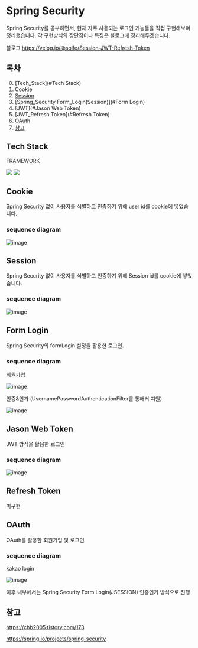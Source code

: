 # Spring Security

Spring Security를 공부하면서, 현재 자주 사용되는 로그인 기능들을 직접 구현해보며 정리했습니다.
각 구현방식의 장단점이나 특징은 블로그에 정리해두겠습니다.

블로그
https://velog.io/@solfe/Session-JWT-Refresh-Token

## 목차

0. [Tech_Stack](#Tech Stack)
1. [Cookie](#Cookie)
2. [Session](#Session)
3. [Spring_Security Form_Login(Session)](#Form Login)
4. [JWT](#Jason Web Token)
5. [JWT_Refresh Token](#Refresh Token)
6. [OAuth](#OAuth)
7. [참고](#참고)

## Tech Stack

FRAMEWORK

<img src="https://img.shields.io/badge/spring-6DB33F?style=for-the-badge&logo=spring&logoColor=white">
<img src="https://img.shields.io/badge/springsecurity-6DB33F?style=for-the-badge&logo=springsecurity&logoColor=white">


## Cookie

Spring Security 없이 사용자를 식별하고 인증하기 위해 user id를 cookie에 넣었습니다.

### sequence diagram

![image](https://github.com/SolfE/spring_security_example/assets/74342496/6a8b2b75-5175-4f70-9e8a-7b5810526283)

## Session

Spring Security 없이 사용자를 식별하고 인증하기 위해 Session id를 cookie에 넣었습니다.

### sequence diagram

![image](https://github.com/SolfE/spring_security_example/assets/74342496/201053f0-a5fd-48ee-9114-f1fb5a3493ca)


## Form Login

Spring Security의 formLogin 설정을 활용한 로그인.


### sequence diagram

회원가입

![image](https://github.com/SolfE/spring_security_example/assets/74342496/ac1e1f4e-5ffb-4d02-9f71-d96aa21a2c2e)

인증&인가 (UsernamePasswordAuthenticationFilter를 통해서 지원)

![image](https://github.com/SolfE/spring_security_example/assets/74342496/6071e1e5-4b6a-4ac4-acac-d39757ac3958)


## Jason Web Token

JWT 방식을 활용한 로그인

### sequence diagram

![image](https://github.com/SolfE/spring_security_example/assets/74342496/ee7ae9ce-893c-441c-b3f1-cdf1a156573b)


## Refresh Token

미구현


## OAuth

OAuth를 활용한 회원가입 및 로그인

### sequence diagram

kakao login

![image](https://github.com/SolfE/spring_security_example/assets/74342496/7a3640f8-4c97-4bc4-8f4a-39c28cec8aee)

이후 내부에서는 Spring Security Form Login(JSESSION) 인증인가 방식으로 진행



## 참고
https://chb2005.tistory.com/173

https://spring.io/projects/spring-security